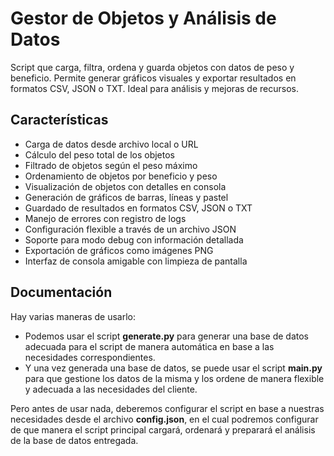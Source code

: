 
# Gestor de Objetos y Análisis de Datos

Script que carga, filtra, ordena y guarda objetos con datos de peso y beneficio. Permite generar gráficos visuales y exportar resultados en formatos CSV, JSON o TXT. Ideal para análisis y mejoras de recursos.




## Características

- Carga de datos desde archivo local o URL
- Cálculo del peso total de los objetos
- Filtrado de objetos según el peso máximo
- Ordenamiento de objetos por beneficio y peso
- Visualización de objetos con detalles en consola
- Generación de gráficos de barras, líneas y pastel
- Guardado de resultados en formatos CSV, JSON o TXT
- Manejo de errores con registro de logs
- Configuración flexible a través de un archivo JSON
- Soporte para modo debug con información detallada
- Exportación de gráficos como imágenes PNG
- Interfaz de consola amigable con limpieza de pantalla



## Documentación

Hay varias maneras de usarlo:

- Podemos usar el script **generate.py** para generar una base de datos adecuada para el script de manera automática en base a las necesidades correspondientes.
- Y una vez generada una base de datos, se puede usar el script **main.py** para que gestione los datos de la misma y los ordene de manera flexible y adecuada a las necesidades del cliente.

Pero antes de usar nada, deberemos configurar el script en base a nuestras necesidades desde el archivo **config.json**, en el cual podremos configurar de que manera el script principal cargará, ordenará y preparará el análisis de la base de datos entregada.
